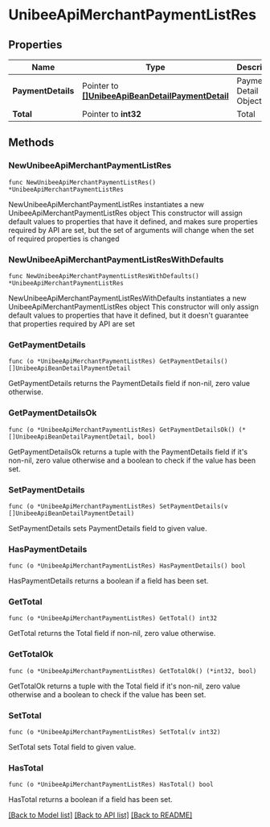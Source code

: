 # UnibeeApiMerchantPaymentListRes

## Properties

Name | Type | Description | Notes
------------ | ------------- | ------------- | -------------
**PaymentDetails** | Pointer to [**[]UnibeeApiBeanDetailPaymentDetail**](UnibeeApiBeanDetailPaymentDetail.md) | Payment Detail Object List | [optional] 
**Total** | Pointer to **int32** | Total | [optional] 

## Methods

### NewUnibeeApiMerchantPaymentListRes

`func NewUnibeeApiMerchantPaymentListRes() *UnibeeApiMerchantPaymentListRes`

NewUnibeeApiMerchantPaymentListRes instantiates a new UnibeeApiMerchantPaymentListRes object
This constructor will assign default values to properties that have it defined,
and makes sure properties required by API are set, but the set of arguments
will change when the set of required properties is changed

### NewUnibeeApiMerchantPaymentListResWithDefaults

`func NewUnibeeApiMerchantPaymentListResWithDefaults() *UnibeeApiMerchantPaymentListRes`

NewUnibeeApiMerchantPaymentListResWithDefaults instantiates a new UnibeeApiMerchantPaymentListRes object
This constructor will only assign default values to properties that have it defined,
but it doesn't guarantee that properties required by API are set

### GetPaymentDetails

`func (o *UnibeeApiMerchantPaymentListRes) GetPaymentDetails() []UnibeeApiBeanDetailPaymentDetail`

GetPaymentDetails returns the PaymentDetails field if non-nil, zero value otherwise.

### GetPaymentDetailsOk

`func (o *UnibeeApiMerchantPaymentListRes) GetPaymentDetailsOk() (*[]UnibeeApiBeanDetailPaymentDetail, bool)`

GetPaymentDetailsOk returns a tuple with the PaymentDetails field if it's non-nil, zero value otherwise
and a boolean to check if the value has been set.

### SetPaymentDetails

`func (o *UnibeeApiMerchantPaymentListRes) SetPaymentDetails(v []UnibeeApiBeanDetailPaymentDetail)`

SetPaymentDetails sets PaymentDetails field to given value.

### HasPaymentDetails

`func (o *UnibeeApiMerchantPaymentListRes) HasPaymentDetails() bool`

HasPaymentDetails returns a boolean if a field has been set.

### GetTotal

`func (o *UnibeeApiMerchantPaymentListRes) GetTotal() int32`

GetTotal returns the Total field if non-nil, zero value otherwise.

### GetTotalOk

`func (o *UnibeeApiMerchantPaymentListRes) GetTotalOk() (*int32, bool)`

GetTotalOk returns a tuple with the Total field if it's non-nil, zero value otherwise
and a boolean to check if the value has been set.

### SetTotal

`func (o *UnibeeApiMerchantPaymentListRes) SetTotal(v int32)`

SetTotal sets Total field to given value.

### HasTotal

`func (o *UnibeeApiMerchantPaymentListRes) HasTotal() bool`

HasTotal returns a boolean if a field has been set.


[[Back to Model list]](../README.md#documentation-for-models) [[Back to API list]](../README.md#documentation-for-api-endpoints) [[Back to README]](../README.md)


